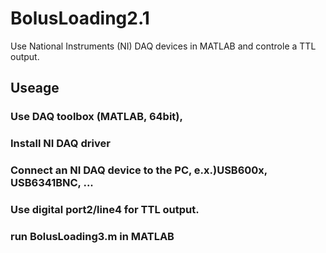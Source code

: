 # BolusLoading2.1
Use National Instruments (NI) DAQ devices in MATLAB and controle a TTL output.

## Useage
### Use DAQ toolbox (MATLAB, 64bit),
### Install NI DAQ driver
### Connect an NI DAQ device to the PC, e.x.)USB600x, USB6341BNC, ...
### Use digital port2/line4 for TTL output.
### run BolusLoading3.m in MATLAB
